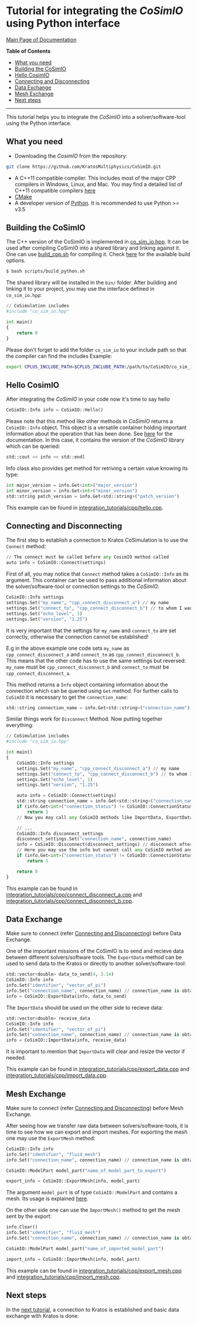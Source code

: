 # Tutorial for integrating the _CoSimIO_ using Python interface

[Main Page of Documentation](https://kratosmultiphysics.github.io/CoSimIO/)

**Table of Contents**
<!-- @import "[TOC]" {cmd="toc" depthFrom=2 depthTo=6 orderedList=false} -->

<!-- code_chunk_output -->

- [What you need](#what-you-need)
- [Building the CoSimIO](#building-the-cosimio)
- [Hello CosimIO](#hello-cosimio)
- [Connecting and Disconnecting](#connecting-and-disconnecting)
- [Data Exchange](#data-exchange)
- [Mesh Exchange](#mesh-exchange)
- [Next steps](#next-steps)

<!-- /code_chunk_output -->
---

This tutorial helps you to integrate the _CoSimIO_ into a solver/software-tool using the Python interface.

## What you need

- Downloading the _CosimIO_ from the repository:

```bash
git clone https://github.com/KratosMultiphysics/CoSimIO.git
```

- A C++11 compatible compiler. This includes most of the major CPP compilers in Windows, Linux, and Mac. You may find a detailed list of C++11 compatible compilers [here](https://en.cppreference.com/w/cpp/compiler_support#cpp11)
- [CMake](https://cmake.org/)
- A developer version of [Python](https://www.python.org/). It is recommended to use Python >= v3.5

## Building the CoSimIO
The C++ version of the CoSimIO is implemented in [co_sim_io.hpp](https://github.com/KratosMultiphysics/CoSimIO/blob/master/co_sim_io/co_sim_io.hpp). It can be used after compiling CoSimIO into a shared library and linking against it. One can use [build_cpp.sh](https://github.com/KratosMultiphysics/CoSimIO/blob/master/scripts/build_cpp.sh) for compiling it. Check [here](../../build_options.md) for the available build options.

```bash
$ bash scripts/build_python.sh
```

The shared library will be installed in the `bin/` folder. After building and linking it to your project, you may use the interface defined in `co_sim_io.hpp`:

```py
// CoSimulation includes
#include "co_sim_io.hpp"

int main()
{
    return 0
}
```

Please don't forget to add the folder `co_sim_io` to your include path so that the compiler can find the includes
Example:

```bash
export CPLUS_INCLUDE_PATH=$CPLUS_INCLUDE_PATH:/path/to/CoSimIO/co_sim_io
```


## Hello CosimIO
After integrating the _CoSimIO_ in your code now it's time to say hello

```py
CoSimIO::Info info = CoSimIO::Hello()
```

Please note that this method like other methods in _CoSimIO_ returns a `CoSimIO::Info` object. This object is a versatile container holding important information about the operation that has been done. See [here](../../info/info_python.md) for the documentation. In this case, it contains the version of the _CoSimIO_ library which can be queried:

```py
std::cout << info << std::endl
```

Info class also provides get method for retriving a certain value knowing its type:

```py
int major_version = info.Get<int>("major_version")
int minor_version = info.Get<int>("minor_version")
std::string patch_version = info.Get<std::string>("patch_version")
```

This example can be found in [integration_tutorials/cpp/hello.cpp](https://github.com/KratosMultiphysics/CoSimIO/blob/master/tests/integration_tutorials/cpp/hello.cpp).

## Connecting and Disconnecting

The first step to establish a connection to Kratos CoSimulation is to use the `Connect` method:

```py
// The connect must be called before any CosimIO method called
auto info = CoSimIO::Connect(settings)
```

First of all, you may notice that `Connect` method takes a `CoSimIO::Info` as its argument. This container can be used to pass additional information about the solver/software-tool or connection settings to the _CoSimIO_:

```py
CoSimIO::Info settings
settings.Set("my_name", "cpp_connect_disconnect_a") // my name
settings.Set("connect_to", "cpp_connect_disconnect_b") // to whom I want to connect to
settings.Set("echo_level", 1)
settings.Set("version", "1.25")
```

It is very important that the settings for `my_name` and `connect_to` are set correctly, otherwise the connection cannot be established!

E.g in the above example one code sets `my_name` as `cpp_connect_disconnect_a` and `connect_to` as `cpp_connect_disconnect_b`. This means that the other code has to use the same settings but reversed: `my_name` must be `cpp_connect_disconnect_b` and `connect_to` must be `cpp_connect_disconnect_a`.

This method returns a `Info` object containing information about the connection which can be queried using `Get` method. For further calls to `CoSimIO` it is necessary to get the `connection_name`:

```py
std::string connection_name = info.Get<std::string>("connection_name")
```

Similar things work for `Disconnect` Method.
Now putting together everything:

```py
// CoSimulation includes
#include "co_sim_io.hpp"

int main()
{
    CoSimIO::Info settings
    settings.Set("my_name", "cpp_connect_disconnect_a") // my name
    settings.Set("connect_to", "cpp_connect_disconnect_b") // to whom I want to connect to
    settings.Set("echo_level", 1)
    settings.Set("version", "1.25")

    auto info = CoSimIO::Connect(settings)
    std::string connection_name = info.Get<std::string>("connection_name") // getting name of connection for future calls
    if (info.Get<int>("connection_status") != CoSimIO::ConnectionStatus::Connected)
        return 1
    // Now you may call any CoSimIO methods like ImportData, ExportData, etc.

    // ...
    CoSimIO::Info disconnect_settings
    disconnect_settings.Set("connection_name", connection_name)
    info = CoSimIO::Disconnect(disconnect_settings) // disconnect afterwards
    // Here you may use the info but cannot call any CoSimIO method anymore
    if (info.Get<int>("connection_status") != CoSimIO::ConnectionStatus::Disconnected)
        return 1

    return 0
}
```

This example can be found in [integration_tutorials/cpp/connect_disconnect_a.cpp](https://github.com/KratosMultiphysics/CoSimIO/blob/master/tests/integration_tutorials/cpp/connect_disconnect_a.cpp) and [integration_tutorials/cpp/connect_disconnect_b.cpp](https://github.com/KratosMultiphysics/CoSimIO/blob/master/tests/integration_tutorials/cpp/connect_disconnect_b.cpp).

## Data Exchange

Make sure to connect (refer [Connecting and Disconnecting](#connecting-and-disconnecting)) before Data Exchange.

One of the important missions of the CoSimIO is to send and recieve data between different solvers/software tools. The `ExportData` method can be used to send data to the Kratos or directly to another solver/software-tool:

```py
std::vector<double> data_to_send(4, 3.14)
CoSimIO::Info info
info.Set("identifier", "vector_of_pi")
info.Set("connection_name", connection_name) // connection_name is obtained from calling "Connect"
info = CoSimIO::ExportData(info, data_to_send)
```

The `ImportData` should be used on the other side to recieve data:

```py
std::vector<double> receive_data
CoSimIO::Info info
info.Set("identifier", "vector_of_pi")
info.Set("connection_name", connection_name) // connection_name is obtained from calling "Connect"
info = CoSimIO::ImportData(info, receive_data)
```

It is important to mention that `ImportData` will clear and resize the vector if needed.

This example can be found in [integration_tutorials/cpp/export_data.cpp](https://github.com/KratosMultiphysics/CoSimIO/blob/master/tests/integration_tutorials/cpp/export_data.cpp) and [integration_tutorials/cpp/import_data.cpp](https://github.com/KratosMultiphysics/CoSimIO/blob/master/tests/integration_tutorials/cpp/import_data.cpp).

## Mesh Exchange

Make sure to connect (refer [Connecting and Disconnecting](#connecting-and-disconnecting)) before Mesh Exchange.

After seeing how we transfer raw data between solvers/software-tools, it is time to see how we can export and import meshes. For exporting the mesh one may use the `ExportMesh` method:

```py
CoSimIO::Info info
info.Set("identifier", "fluid_mesh")
info.Set("connection_name", connection_name) // connection_name is obtained from calling "Connect"

CoSimIO::ModelPart model_part("name_of_model_part_to_export")

export_info = CoSimIO::ExportMesh(info, model_part)
```

The argument `model_part` is of type `CoSimIO::ModelPart` and contains a mesh. Its usage is explained [here](../../model_part/model_part_python.md).

On the other side one can use the `ImportMesh()` method to get the mesh sent by the export:

```py
info.Clear()
info.Set("identifier", "fluid_mesh")
info.Set("connection_name", connection_name) // connection_name is obtained from calling "Connect"

CoSimIO::ModelPart model_part("name_of_imported_model_part")

import_info = CoSimIO::ImportMesh(info, model_part)
```

This example can be found in [integration_tutorials/cpp/export_mesh.cpp](https://github.com/KratosMultiphysics/CoSimIO/blob/master/tests/integration_tutorials/cpp/export_mesh.cpp) and [integration_tutorials/cpp/import_mesh.cpp](https://github.com/KratosMultiphysics/CoSimIO/blob/master/tests/integration_tutorials/cpp/import_mesh.cpp).

## Next steps

In the [next tutorial](basic_data_exchange_with_kratos.md), a connection to Kratos is established and basic data exchange with Kratos is done.
